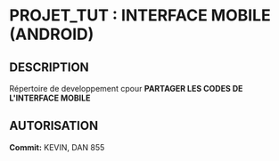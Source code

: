 # PROJET_TUT : INTERFACE MOBILE (ANDROID)

## DESCRIPTION
  Répertoire de developpement cpour **PARTAGER LES CODES DE L'INTERFACE MOBILE**
  
## AUTORISATION
  **Commit:** KEVIN, DAN
   855